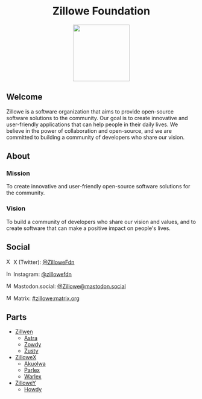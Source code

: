 <div align="center">
<h1>Zillowe Foundation</h1>
<img width="150px" src="https://gitlab.com/Zillowe/gitlab-profile/-/raw/main/assets/img/profile.png"/>
<br/>
</div>

## Welcome

Zillowe is a software organization that aims to provide open-source software solutions to the community. Our goal is to create innovative and user-friendly applications that can help people in their daily lives. We believe in the power of collaboration and open-source, and we are committed to building a community of developers who share our vision.

## About

### Mission

To create innovative and user-friendly open-source software solutions for the community.

### Vision

To build a community of developers who share our vision and values, and to create software that can make a positive impact on people's lives.

## Social

<img alt="X logo" width="15" src="https://gitlab.com/Zillowe/gitlab-profile/-/raw/main/assets/img/social/x.svg"/> X (Twitter): [@ZilloweFdn](https://x.com/ZilloweFdn)

<img alt="Instagram logo" width="15" src="https://gitlab.com/Zillowe/gitlab-profile/-/raw/main/assets/img/social/instagram.svg"/> Instagram: [@zillowefdn](https://instagram.com/zillowefdn)

<img alt="Mastodon logo" width="15" src="https://gitlab.com/Zillowe/gitlab-profile/-/raw/main/assets/img/social/mastodon.svg"/> Mastodon.social: [@Zillowe@mastodon.social](https://mastodon.social/@Zillowe)

<img alt="Matrix logo" width="15" src="https://gitlab.com/Zillowe/gitlab-profile/-/raw/main/assets/img/social/matrix.svg"/> Matrix: [#zillowe:matrix.org](https://matrix.to/#/#zillowe:matrix.org")

## Parts

- [Zillwen](https://gitlab.com/Zillowe/Zillwen)
  - [Astra](https://gitlab.com/Zillowe/Zillwen/Astra)
  - [Zowdy](https://gitlab.com/Zillowe/Zillwen/Zowdy)
  - [Zusty](https://gitlab.com/Zillowe/Zillwen/Zusty)
- [ZilloweX](https://gitlab.com/Zillowe/ZilloweX)
  - [Akuolwa](https://gitlab.com/Zillowe/ZilloweX/Akuolwa)
  - [Parlex](https://gitlab.com/Zillowe/ZilloweX/Parlex)
  - [Warlex](https://gitlab.com/Zillowe/ZilloweX/Warlex)
- [ZilloweY](https://gitlab.com/Zillowe/ZilloweY)
  - [Howdy](https://gitlab.com/Zillowe/ZilloweY/Howdy)
